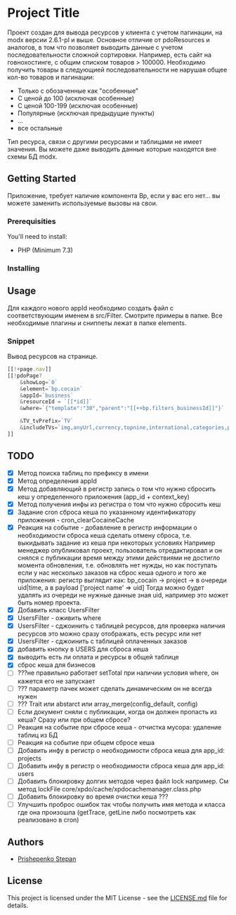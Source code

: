 # Project Title

Проект создан для вывода ресурсов у клиента с учетом пагинации, на modx версии 2.6.1-pl и выше. Основное отличие от pdoResources и аналогов, в том что позволяет выводить данные с учетом последовательности сложной сортировки. Например, есть сайт на говнохостинге, с общим списком товаров > 100000. Необходимо получить товары в следующией последовательности не нарушая общее кол-во товаров и пагинации:

 * Только с обозаченные как "особенные"
 * С ценой до 100 (исключая особенные)
 * С ценой 100-199  (исключая особенные)
 * Популярные (исключая предыдущие пункты)
 * ...
 * все остальные

Тип ресурса, связи с другими ресурсами и таблицами не имеет значения. Вы можете
даже выводить данные которые находятся вне схемы БД modx.

## Getting Started

Приложение, требует наличие компонента Bp, если у вас его нет... вы можете заменить
используемые вызовы на свои.

### Prerequisities

You'll need to install:

 * PHP (Minimum 7.3)

### Installing

## Usage

Для каждого нового appId необходимо создать файл с соответствующим именем в src/Filter. Смотрите примеры в папке. Все необходимые плагины и сниппеты лежат в папке elements.

### Snippet

Вывод ресурсов на странице.

```js
[[!+page.nav]]
[[!pdoPage?
    &showLog=`0`
    &element=`bp.cocain`
    &appId=`business`
    &resourceId = `[[*id]]`
    &where=`{"template":"30","parent":"[[++bp.filters_businessId]]"}`

    &TV_tvPrefix=`TV`
    &includeTVs=`img,anyUrl,currency,topnine,international,categories,projectCountry,projectRegion,projectCity,stage,cost(int),patent`
]]
```

## TODO

- [X] Метод поиска таблиц по префиксу в имени
- [X] Метод определения appId
- [X] Метод добавляющий в регистр запись о том что нужно сбросить
      кеш у определенного приложения (app_id + context_key)
- [X] Метод получения инфы из регистра о том что нужно сбросить кеш
- [X] Задание cron сброса кеша по указанному идентификатору приложения - cron_clearCocaineCache
- [X] Реакция на событие - добавление в регистр информации о необходимости сброса кеша
      сделать отмену сброса, т.е. выкидывать задание из кеша при некоторых условиях
      Например менеджер опубликовал проект, пользователь отредактировал и он снялся с публикации
      время между этими действиями не достигло момента обновления, т.е. обновлять нет нужды,
      но как поступать если у нас несколько заказов на сброс кеша одного и того же приложения:
      регистр выглядит как:
      bp_cocain -> project -> в очереди uid|time, а в payload ['project name' => uid]
      Тогда можно будет удалять из очереди не нужные данные зная uid, например это может быть
      номер проекта.
- [X] Добавить класс UsersFilter
- [X] UsersFilter - оживить where
- [X] UsersFilter - сджоинить с таблицей ресурсов, для проверка наличия ресурсов
      это можно сразу отображать, есть ресурс или нет
- [X] UsersFilter - сджоинить с таблицей оплаченных заказов
- [X] добавить кнопку в USERS для сброса кеша
- [X] выводить есть ли оплата и ресурсы в общей таблице
- [X] сброс кеша для бизнесов
- [ ] ???не правильно работает setTotal при наличии условия where, он кажется его не запускает
- [ ] ??? параметр пачек может сделать динамическим он не всегда нужен
- [ ] ??? Trait или abstarct или array_merge(config_default, config)
- [ ] Если документ сняли с публикации, когда он должен пропасть из кеша? Сразу
      или при общем сбросе?
- [ ] Реакция на событие при сбросе кеша - отчистка мусора: удаление таблиц из БД
- [ ] Реакция на событие при общем сбросе кеша
- [ ] Добавить инфу в регистр о необходимости сброса кеша для app_id: projects
- [ ] Добавить инфу в регистр о необходимости сброса кеша для app_id: users
- [ ] Добавить блокировку долгих методов через файл lock например. См метод lockFile
      core/xpdo/cache/xpdocachemanager.class.php
- [ ] Добавить блокировку во время очистки кеша ???
- [ ] Улучшить проброс ошибок так чтобы получить имя метода и класса где она произошла
      (getTrace, getLine либо посмотреть как реализовано в cron)

## Authors

 * [Prishepenko Stepan](mailto:itman116@gmail.com)

## License

This project is licensed under the MIT License - see the [LICENSE.md](LICENSE.md) file for details.